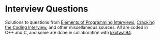 # Interview Questions
Solutions to questions from [Elements of Programming Interviews](http://www.amazon.com/Elements-Programming-Interviews-Insiders-Guide/dp/1479274836/ref=sr_1_1?ie=UTF8&qid=1425918525&sr=8-1&keywords=elements+of+programming+interviews), [Cracking the Coding Interview](http://www.amazon.com/Cracking-Coding-Interview-Programming-Questions/dp/098478280X/ref=sr_1_1?ie=UTF8&qid=1425918537&sr=8-1&keywords=cracking+the+coding+interview), and other miscellaneous sources. All are coded in C++ and C, and some are done in collaboration with [kkotwal94](https://github.com/kkotwal94).
